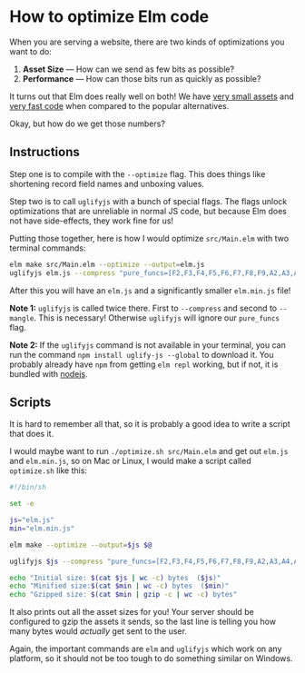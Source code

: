 
# How to optimize Elm code

When you are serving a website, there are two kinds of optimizations you want to do:

1. **Asset Size** &mdash; How can we send as few bits as possible?
2. **Performance** &mdash; How can those bits run as quickly as possible?

It turns out that Elm does really well on both! We have [very small assets](https://elm-lang.org/news/small-assets-without-the-headache) and [very fast code](https://elm-lang.org/news/blazing-fast-html-round-two) when compared to the popular alternatives.

Okay, but how do we get those numbers?


## Instructions

Step one is to compile with the `--optimize` flag. This does things like shortening record field names and unboxing values.

Step two is to call `uglifyjs` with a bunch of special flags. The flags unlock optimizations that are unreliable in normal JS code, but because Elm does not have side-effects, they work fine for us!

Putting those together, here is how I would optimize `src/Main.elm` with two terminal commands:

```bash
elm make src/Main.elm --optimize --output=elm.js
uglifyjs elm.js --compress "pure_funcs=[F2,F3,F4,F5,F6,F7,F8,F9,A2,A3,A4,A5,A6,A7,A8,A9],pure_getters,keep_fargs=false,unsafe_comps,unsafe" | uglifyjs --mangle --output elm.min.js
```

After this you will have an `elm.js` and a significantly smaller `elm.min.js` file!

**Note 1:** `uglifyjs` is called twice there. First to `--compress` and second to `--mangle`. This is necessary! Otherwise `uglifyjs` will ignore our `pure_funcs` flag.

**Note 2:** If the `uglifyjs` command is not available in your terminal, you can run the command `npm install uglify-js --global` to download it. You probably already have `npm` from getting `elm repl` working, but if not, it is bundled with [nodejs](https://nodejs.org/).

## Scripts

It is hard to remember all that, so it is probably a good idea to write a script that does it.

I would maybe want to run `./optimize.sh src/Main.elm` and get out `elm.js` and `elm.min.js`, so on Mac or Linux, I would make a script called `optimize.sh` like this:

```bash
#!/bin/sh

set -e

js="elm.js"
min="elm.min.js"

elm make --optimize --output=$js $@

uglifyjs $js --compress "pure_funcs=[F2,F3,F4,F5,F6,F7,F8,F9,A2,A3,A4,A5,A6,A7,A8,A9],pure_getters,keep_fargs=false,unsafe_comps,unsafe" | uglifyjs --mangle --output $min

echo "Initial size: $(cat $js | wc -c) bytes  ($js)"
echo "Minified size:$(cat $min | wc -c) bytes  ($min)"
echo "Gzipped size: $(cat $min | gzip -c | wc -c) bytes"
```

It also prints out all the asset sizes for you! Your server should be configured to gzip the assets it sends, so the last line is telling you how many bytes would _actually_ get sent to the user.

Again, the important commands are `elm` and `uglifyjs` which work on any platform, so it should not be too tough to do something similar on Windows.

